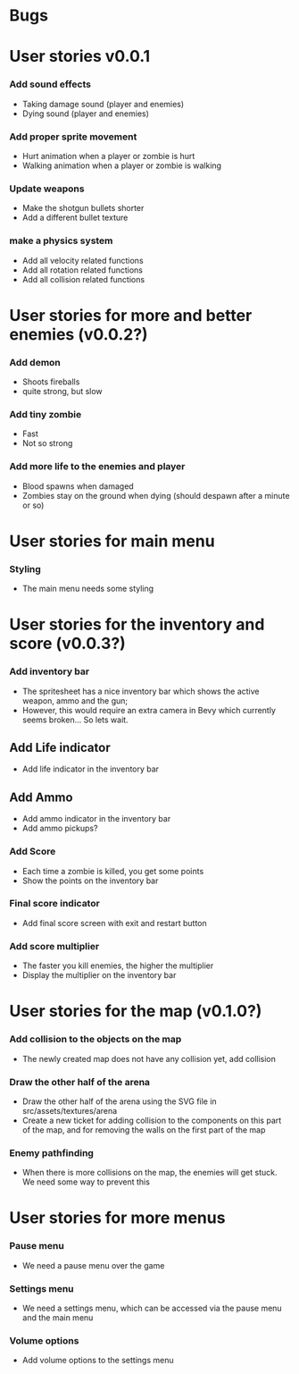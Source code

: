 # Bugs

# User stories v0.0.1

### Add sound effects
- Taking damage sound (player and enemies)
- Dying sound (player and enemies)

### Add proper sprite movement
- Hurt animation when a player or zombie is hurt
- Walking animation when a player or zombie is walking

### Update weapons
- Make the shotgun bullets shorter
- Add a different bullet texture

### make a physics system
- Add all velocity related functions 
- Add all rotation related functions
- Add all collision related functions


# User stories for more and better enemies (v0.0.2?)

### Add demon
- Shoots fireballs
- quite strong, but slow

### Add tiny zombie
- Fast
- Not so strong

### Add more life to the enemies and player
- Blood spawns when damaged
- Zombies stay on the ground when dying (should despawn after a minute or so)

# User stories for main menu

### Styling
- The main menu needs some styling









# User stories for the inventory and score (v0.0.3?)

### Add inventory bar
- The spritesheet has a nice inventory bar which shows the active weapon, ammo and the gun;
- However, this would require an extra camera in Bevy which currently seems broken... So lets wait.

## Add Life indicator
- Add life indicator in the inventory bar

## Add Ammo
- Add ammo indicator in the inventory bar
- Add ammo pickups?

### Add Score
- Each time a zombie is killed, you get some points
- Show the points on the inventory bar

### Final score indicator
- Add final score screen with exit and restart button

### Add score multiplier
- The faster you kill enemies, the higher the multiplier
- Display the multiplier on the inventory bar






# User stories for the map (v0.1.0?)

### Add collision to the objects on the map
- The newly created map does not have any collision yet, add collision

### Draw the other half of the arena
- Draw the other half of the arena using the SVG file in src/assets/textures/arena
- Create a new ticket for adding collision to the components on this part of the map, and for removing the walls on the first part of the map

### Enemy pathfinding
- When there is more collisions on the map, the enemies will get stuck. We need some way to prevent this








# User stories for more menus

### Pause menu
- We need a pause menu over the game

### Settings menu
- We need a settings menu, which can be accessed via the pause menu and the main menu

### Volume options
- Add volume options to the settings menu 
